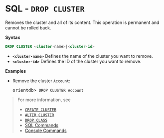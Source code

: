 # SQL - `DROP CLUSTER`

Removes the cluster and all of its content.  This operation is permanent and cannot be rolled back.

**Syntax**

```sql
DROP CLUSTER <cluster-name>|<cluster-id>
```

- **`<cluster-name>`** Defines the name of the cluster you want to remove.
- **`<cluster-id>`** Defines the ID of the cluster you want to remove.

**Examples**

- Remove the cluster `Account`:

  <pre>
  orientdb> <code class="lang-sql userinput">DROP CLUSTER Account</code>
  </pre>

>For more information, see
>- [`CREATE CLUSTER`](SQL-Create-Cluster.md)
>- [`ALTER CLUSTER`](SQL-Alter-Cluster.md)
>- [`DROP CLASS`](SQL-Drop-Class.md)
>- [SQL Commands](SQL.md)
>- [Console Commands](Console-Commands.md)
